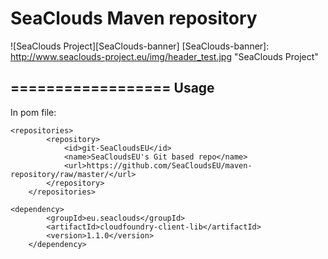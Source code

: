 SeaClouds Maven repository
==================

![SeaClouds Project][SeaClouds-banner]
[SeaClouds-banner]: http://www.seaclouds-project.eu/img/header_test.jpg  "SeaClouds Project"

==================
Usage
-------------------

In pom file:
```
<repositories>
		<repository>
		    <id>git-SeaCloudsEU</id>
		    <name>SeaCloudsEU's Git based repo</name>
		    <url>https://github.com/SeaCloudsEU/maven-repository/raw/master/</url>
		</repository>
	</repositories>
```

```
<dependency>
		<groupId>eu.seaclouds</groupId>
		<artifactId>cloudfoundry-client-lib</artifactId>
		<version>1.1.0</version>
	</dependency>
```
	
	
